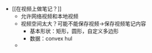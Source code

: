 - [[在视频上做笔记？]]
	- 允许网络视频和本地视频
	- 视频空间太大？可能不能保存视频->保存视频笔记内容
		- 基本形状：矩形，圆形，自定义多边形
		- 数据：convex hul
	-